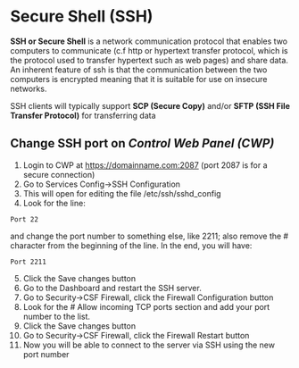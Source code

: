 # Secure Shell (SSH)
**SSH or Secure Shell** is a network communication protocol that enables two computers to communicate (c.f http or hypertext transfer 
  protocol, which is the protocol used to transfer hypertext such as web pages) and share data. An inherent feature of ssh is that the communication between the two computers is encrypted meaning that it is suitable for use on insecure networks.

SSH clients will typically support **SCP (Secure Copy)** and/or **SFTP (SSH File Transfer Protocol)** for transferring data


## Change SSH port on _Control Web Panel (CWP)_

1. Login to CWP at https://domainname.com:2087 (port 2087 is for a secure connection)
2. Go to Services Config->SSH Configuration
3. This will open for editing the file /etc/ssh/sshd_config
4. Look for the line: 

`Port 22`

and change the port number to something else, like 2211; also remove the # character from the beginning of the line. 
In the end, you will have:

`Port 2211`

5. Click the Save changes button
6.  Go to the Dashboard and restart the SSH server.
7.  Go to Security->CSF Firewall, click the Firewall Configuration button
8.  Look for the # Allow incoming TCP ports section and add your port number to the list.
9. Click the Save changes button
10. Go to Security->CSF Firewall, click the Firewall Restart button
11. Now you will be able to connect to the server via SSH using the new port number



